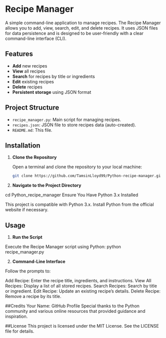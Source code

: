 # Recipe Manager

A simple command-line application to manage recipes. The Recipe Manager allows you to add, view, search, edit, and delete recipes. It uses JSON files for data persistence and is designed to be user-friendly with a clear command-line interface (CLI).

## Features

- **Add** new recipes
- **View** all recipes
- **Search** for recipes by title or ingredients
- **Edit** existing recipes
- **Delete** recipes
- **Persistent storage** using JSON format

## Project Structure

- `recipe_manager.py`: Main script for managing recipes.
- `recipes.json`: JSON file to store recipes data (auto-created).
- `README.md`: This file.

## Installation

1. **Clone the Repository**

   Open a terminal and clone the repository to your local machine:

   ```bash
   git clone https://github.com/TamsinLloyd99/Python-recipe-manager.git

2. **Navigate to the Project Directory**
 
  cd Python_recipe_manager
  Ensure You Have Python 3.x Installed

This project is compatible with Python 3.x. Install Python from the official website if necessary.

## Usage
1. **Run the Script**

Execute the Recipe Manager script using Python:
python recipe_manager.py

2. **Command-Line Interface**

Follow the prompts to:

Add Recipe: Enter the recipe title, ingredients, and instructions.
View All Recipes: Display a list of all stored recipes.
Search Recipes: Search by title or ingredient.
Edit Recipe: Update an existing recipe’s details.
Delete Recipe: Remove a recipe by its title.

##Credits
Your Name: GitHub Profile
Special thanks to the Python community and various online resources that provided guidance and inspiration.

##License
This project is licensed under the MIT License. See the LICENSE file for details.
